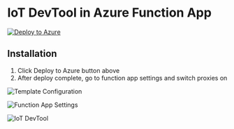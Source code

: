 # IoT DevTool in Azure Function App

[![Deploy to Azure](http://azuredeploy.net/deploybutton.png)](https://portal.azure.com/#create/Microsoft.Template/uri/https%3A%2F%2Fraw.githubusercontent.com%2FSneezry%2Fiotdevtool%2Fmaster%2Fazuredeploy.json)

## Installation

1. Click Deploy to Azure button above
2. After deploy complete, go to function app settings and switch proxies on

![Template Configuration](https://raw.githubusercontent.com/Sneezry/iotdevtool/master/template.png)

![Function App Settings](https://raw.githubusercontent.com/Sneezry/iotdevtool/master/settings.png)

![IoT DevTool](https://raw.githubusercontent.com/Sneezry/iotdevtool/master/iotdevtool.png)
